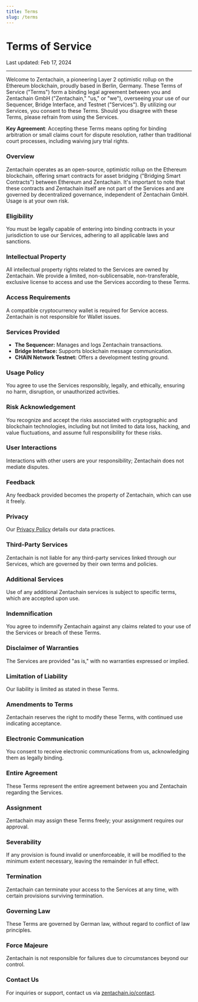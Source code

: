 ```yaml
---
title: Terms
slug: /terms
---
```


# Terms of Service
Last updated: Feb 17, 2024

---

Welcome to Zentachain, a pioneering Layer 2 optimistic rollup on the Ethereum blockchain, proudly based in Berlin, Germany. These Terms of Service ("Terms") form a binding legal agreement between you and Zentachain GmbH ("Zentachain," "us," or "we"), overseeing your use of our Sequencer, Bridge Interface, and Testnet ("Services"). By utilizing our Services, you consent to these Terms. Should you disagree with these Terms, please refrain from using the Services.

**Key Agreement**: Accepting these Terms means opting for binding arbitration or small claims court for dispute resolution, rather than traditional court processes, including waiving jury trial rights.

### Overview
Zentachain operates as an open-source, optimistic rollup on the Ethereum blockchain, offering smart contracts for asset bridging ("Bridging Smart Contracts") between Ethereum and Zentachain. It's important to note that these contracts and Zentachain itself are not part of the Services and are governed by decentralized governance, independent of Zentachain GmbH. Usage is at your own risk.

### Eligibility
You must be legally capable of entering into binding contracts in your jurisdiction to use our Services, adhering to all applicable laws and sanctions.

### Intellectual Property
All intellectual property rights related to the Services are owned by Zentachain. We provide a limited, non-sublicensable, non-transferable, exclusive license to access and use the Services according to these Terms.

### Access Requirements
A compatible cryptocurrency wallet is required for Service access. Zentachain is not responsible for Wallet issues.

### Services Provided
- **The Sequencer:** Manages and logs Zentachain transactions.
- **Bridge Interface:** Supports blockchain message communication.
- **CHAIN Network Testnet:** Offers a development testing ground.

### Usage Policy
You agree to use the Services responsibly, legally, and ethically, ensuring no harm, disruption, or unauthorized activities.

### Risk Acknowledgement
You recognize and accept the risks associated with cryptographic and blockchain technologies, including but not limited to data loss, hacking, and value fluctuations, and assume full responsibility for these risks.

### User Interactions
Interactions with other users are your responsibility; Zentachain does not mediate disputes.

### Feedback
Any feedback provided becomes the property of Zentachain, which can use it freely.

### Privacy
Our [Privacy Policy](https://devs-chain.zentachain.io/docs/privacy-policy) details our data practices.

### Third-Party Services
Zentachain is not liable for any third-party services linked through our Services, which are governed by their own terms and policies.

### Additional Services
Use of any additional Zentachain services is subject to specific terms, which are accepted upon use.

### Indemnification
You agree to indemnify Zentachain against any claims related to your use of the Services or breach of these Terms.

### Disclaimer of Warranties
The Services are provided "as is," with no warranties expressed or implied.

### Limitation of Liability
Our liability is limited as stated in these Terms.

### Amendments to Terms
Zentachain reserves the right to modify these Terms, with continued use indicating acceptance.

### Electronic Communication
You consent to receive electronic communications from us, acknowledging them as legally binding.

### Entire Agreement
These Terms represent the entire agreement between you and Zentachain regarding the Services.

### Assignment
Zentachain may assign these Terms freely; your assignment requires our approval.

### Severability
If any provision is found invalid or unenforceable, it will be modified to the minimum extent necessary, leaving the remainder in full effect.

### Termination
Zentachain can terminate your access to the Services at any time, with certain provisions surviving termination.

### Governing Law
These Terms are governed by German law, without regard to conflict of law principles.

### Force Majeure
Zentachain is not responsible for failures due to circumstances beyond our control.

### Contact Us
For inquiries or support, contact us via [zentachain.io/contact](https://zentachain.io/contact).